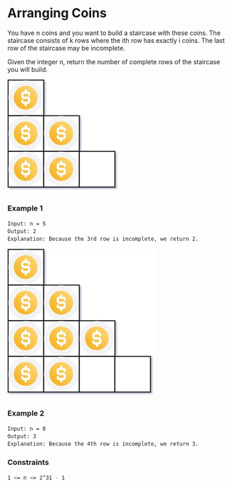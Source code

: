 # Arranging Coins

You have n coins and you want to build a staircase with these coins. The staircase consists of k rows where the ith row has exactly i coins. The last row of the staircase may be incomplete.

Given the integer n, return the number of complete rows of the staircase you will build.

[![arrangecoins1-grid](arrangecoins1-grid.jpg)]()
### Example 1
```sh
Input: n = 5
Output: 2
Explanation: Because the 3rd row is incomplete, we return 2.
```

[![arrangecoins2-grid](arrangecoins2-grid.jpg)]()
### Example 2
```sh
Input: n = 8
Output: 3
Explanation: Because the 4th row is incomplete, we return 3.
```

### Constraints
```sh
1 <= n <= 2^31 - 1
```
